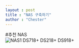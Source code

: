 ```yaml
---
layout : post
title : "NAS 구축하기"
author : "Chester"
---
```


#추천 NAS <br>
![NAS1](https://www.synology.com/api/products/getPhoto?product=DS718%2B&type=img_s&sort=0 "NAS1")
DS718+ DS218+ DS918+
